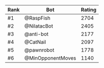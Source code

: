 Rank|Bot|Rating
---|---|---
#1|@RaspFish|2704
#2|@NilatacBot|2405
#3|@anti-bot|2177
#4|@CatNail|2097
#5|@pawnrobot|1778
#6|@MinOpponentMoves|1140
